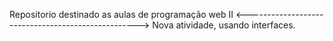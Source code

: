 Repositorio destinado as aulas de programação web II
<--------------------------------------------------->
Nova atividade, usando interfaces.
